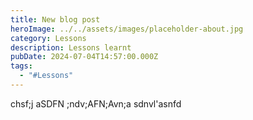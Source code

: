```yaml
---
title: New blog post
heroImage: ../../assets/images/placeholder-about.jpg
category: Lessons
description: Lessons learnt
pubDate: 2024-07-04T14:57:00.000Z
tags:
  - "#Lessons"
---
```

chsf;j aSDFN ;ndv;AFN;Avn;a sdnvl'asnfd
